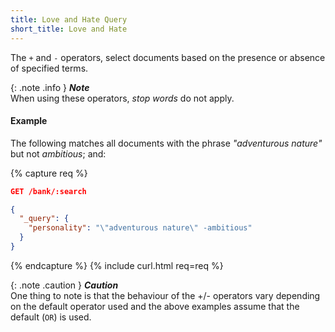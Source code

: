```yaml
---
title: Love and Hate Query
short_title: Love and Hate
---
```


The `+` and `-` operators, select documents based on the presence or absence of
specified terms.

{: .note .info }
**_Note_**<br>
When using these operators, _stop words_ do not apply.


#### Example

The following matches all documents with the phrase _"adventurous nature"_ but
not _ambitious_; and:

{% capture req %}

```json
GET /bank/:search

{
  "_query": {
    "personality": "\"adventurous nature\" -ambitious"
  }
}
```
{% endcapture %}
{% include curl.html req=req %}


{: .note .caution }
**_Caution_**<br>
One thing to note is that the behaviour of the +/- operators vary depending on
the default operator used and the above examples assume that the default (`OR`)
is used.
